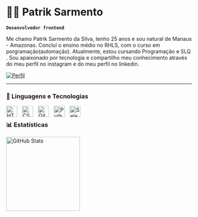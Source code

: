 # 👨‍💻 Patrik Sarmento

**`Desenvolvedor frontend`**

Me chamo Patrik Sarmento da Silva, tenho 25 anos e sou natural de Manaus - Amazonas. Concluí o ensino médio no RHLS, com o curso em porgramação(automação). Atualmente, estou cursando Programação e SLQ . Sou apaixonado por tecnologia e compartilho meu conhecimento através do meu perfil no instagram e do meu perfil no linkedin.

<p align="left">
    <a href="https://github.com/patriksilva22?tab=followers">
        <img 
            alt="Perfil" 
            title="Me siga no GitHub" 
            src="https://custom-icon-badges.demolab.com/github/followers/patriksilva22?color=236ad3&labelColor=1155ba&style=for-the-badge&logo=github&label=Seguidores&logoColor=white"
        />
    </a>
</p>

---

### 🤖 Linguagens e Tecnologias

<img 
    align="left" 
    alt="HTML"
    title="HTML" 
    width="30px" 
    style="padding-right: 10px;" 
    src="https://cdn.jsdelivr.net/gh/devicons/devicon@latest/icons/html5/html5-original.svg" 
/>
<img 
    align="left" 
    alt="CSS" 
    title="CSS"
    width="30px" 
    style="padding-right: 10px;" 
    src="https://cdn.jsdelivr.net/gh/devicons/devicon@latest/icons/css3/css3-original.svg" 
/>
<img 
    align="left" 
    alt="Git" 
    title="Git"
    width="30px" 
    style="padding-right: 10px;" 
    src="https://cdn.jsdelivr.net/gh/devicons/devicon@latest/icons/git/git-original.svg" 
/>
<img 
    align="left" 
    alt="Python" 
    title="Python"
    width="30px" 
    style="padding-right: 10px;" 
    src="https://cdn.jsdelivr.net/gh/devicons/devicon@latest/icons/python/python-original.svg" 
/>
<img 
    align="left" 
    alt="Selenium" 
    title="Selenium"
    width="30px" 
    style="padding-right: 10px;" 
    src="https://cdn.jsdelivr.net/gh/devicons/devicon@latest/icons/selenium/selenium-original.svg"
/>
<br/>

### 📊 Estatísticas

<p>
  <img 
    align="left" 
    alt="GitHub Stats" 
    height="200" 
    style="padding-right: 10px;" 
    src="https://github-readme-stats.vercel.app/api?username=patriksilva22&show_icons=true&theme=tokyonight&include_all_commits=true&locale=pt-br" 
  />
</p>
